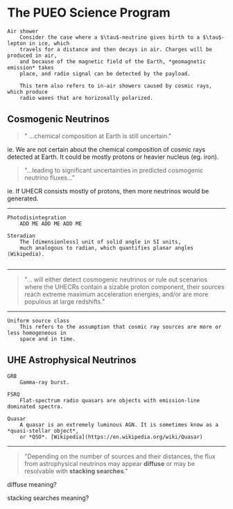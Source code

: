 # The PUEO Science Program

```{glossary}
Air shower
    Consider the case where a $\tau$-neutrino gives birth to a $\tau$-lepton in ice, which
    travels for a distance and then decays in air. Charges will be produced in air,
    and because of the magnetic field of the Earth, *geomagnetic emission* takes
    place, and radio signal can be detected by the payload.

    This term also refers to in-air showers caused by cosmic rays, which produce
    radio waves that are horizonally polarized.
```

##  Cosmogenic Neutrinos

> " ...chemical composition  at Earth is still uncertain."

ie. We are not certain about the chemical composition of cosmic rays detected 
at Earth. It could be mostly protons or heavier nucleus (eg. iron).

> "...leading to significant uncertainties in predicted cosmogenic neutrino fluxes..."

ie. If UHECR consists mostly of protons, then more neutrinos would be generated.

---


```{glossary}
Photodisintegration
    ADD ME ADD ME ADD ME

Steradian
    The [dimensionless] unit of solid angle in SI units,
    much analogous to radian, which quantifies planar angles (Wikipedia).
    
```
---

> "... will either detect cosmogenic neutrinos or rule out
> scenarios where the UHECRs contain a sizable proton component, their
> sources reach extreme maximum acceleration energies, and/or are
> more populous at large redshifts."


---

```{glossary}
Uniform source class
    This refers to the assumption that cosmic ray sources are more or less homogeneous in 
    space and in time.

```
## UHE Astrophysical Neutrinos

```{glossary}
GRB
    Gamma-ray burst.

FSRQ
    Flat-spectrum radio quasars are objects with emission-line dominated spectra.

Quasar
    A quasar is an extremely luminous AGN. It is sometimes know as a *quasi-stellar object*,
    or *QSO*. [Wikipedia](https://en.wikipedia.org/wiki/Quasar)
```

---
>   "Depending on the number of sources and their distances, the flux from astrophysical 
    neutrinos may appear **diffuse** or may be resolvable with **stacking searches**."

diffuse
    meaning?

stacking searches
    meaning?

